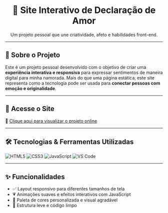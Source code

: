 <h1 align="center">💌 Site Interativo de Declaração de Amor</h1>
<p align="center">
  Um projeto pessoal que une criatividade, afeto e habilidades front-end.
</p>

---

## 🧠 Sobre o Projeto

Este é um projeto pessoal desenvolvido com o objetivo de criar uma **experiência interativa e responsiva** para expressar sentimentos de maneira digital para minha namorada. Mais do que uma página estática, este site representa como a tecnologia pode ser usada para **conectar pessoas com emoção e originalidade**.

---

## 🔗 Acesse o Site

📎 [Clique aqui para visualizar o projeto online](https://wallacebrunospsouza.github.io/Declaracao_amor)

---

## 🛠 Tecnologias & Ferramentas Utilizadas

![HTML5](https://img.shields.io/badge/HTML5-E34F26?style=flat&logo=html5&logoColor=white)
![CSS3](https://img.shields.io/badge/CSS3-1572B6?style=flat&logo=css3&logoColor=white)
![JavaScript](https://img.shields.io/badge/JavaScript-F7DF1E?style=flat&logo=javascript&logoColor=black)
![VS Code](https://img.shields.io/badge/VS_Code-007ACC?style=flat&logo=visual-studio-code&logoColor=white)

---

## ✨ Funcionalidades

- ✅ Layout responsivo para diferentes tamanhos de tela
- 💗 Animações suaves e efeitos interativos com JavaScript
- 🌈 Paleta de cores personalizada e visual agradável
- 📝 Estrutura leve e código limpo
